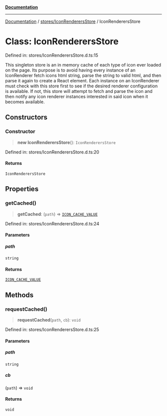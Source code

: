 [**Documentation**](../../../index.md)

***

[Documentation](../../../index.md) / [stores/IconRenderersStore](../index.md) / IconRenderersStore

# Class: IconRenderersStore

Defined in: stores/IconRenderersStore.d.ts:15

This singleton store is an in memory cache of each type of icon ever loaded on the page.  Its purpose is to avoid having
every instance of an IconRenderer fetch icons html string, parse the string to valid html, and then parse it again to
create a React element.  Each instance on an IconRenderer must check with this store first to see if the desired
renderer configuration is available.  If not, this store will attempt to fetch and parse the icon and then notify
any icon renderer instances interested in said icon when it becomes available.

## Constructors

### Constructor

> **new IconRenderersStore**(): `IconRenderersStore`

Defined in: stores/IconRenderersStore.d.ts:20

#### Returns

`IconRenderersStore`

## Properties

### getCached()

> **getCached**: (`path`) => [`ICON_CACHE_VALUE`](../type-aliases/ICON_CACHE_VALUE.md)

Defined in: stores/IconRenderersStore.d.ts:24

#### Parameters

##### path

`string`

#### Returns

[`ICON_CACHE_VALUE`](../type-aliases/ICON_CACHE_VALUE.md)

## Methods

### requestCached()

> **requestCached**(`path`, `cb`): `void`

Defined in: stores/IconRenderersStore.d.ts:25

#### Parameters

##### path

`string`

##### cb

(`path`) => `void`

#### Returns

`void`
